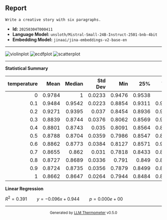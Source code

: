 ## Report

```
Write a creative story with six paragraphs.
```
- **Id:** `20250304T000411`
- **Language Model:** `unsloth/Mistral-Small-24B-Instruct-2501-bnb-4bit`
- **Embedding Model:** `jinaai/jina-embeddings-v2-base-en`

---

![violinplot](../assets/20250304T000411/violinplot.png)
![ecdfplot](../assets/20250304T000411/ecdfplot.png)
![scatterplot](../assets/20250304T000411/scatterplot.png)

---

**Statistical Summary**

|   temperature |   Mean |   Median |   Std Dev |    Min |    25% |    75% |    Max |   Count |
|--------------:|-------:|---------:|----------:|-------:|-------:|-------:|-------:|--------:|
|           0   | 0.9784 |   1      |    0.0233 | 0.9476 | 0.9538 | 1      | 1      |     496 |
|           0.1 | 0.9484 |   0.9542 |    0.0223 | 0.8854 | 0.9311 | 0.9663 | 0.9906 |     496 |
|           0.2 | 0.9271 |   0.9395 |    0.037  | 0.8454 | 0.8936 | 0.9583 | 0.988  |     496 |
|           0.3 | 0.8839 |   0.8744 |    0.0376 | 0.8062 | 0.8569 | 0.9076 | 0.9751 |     496 |
|           0.4 | 0.8801 |   0.8743 |    0.035  | 0.8091 | 0.8564 | 0.8968 | 0.984  |     496 |
|           0.5 | 0.8788 |   0.8704 |    0.0359 | 0.7986 | 0.8547 | 0.8945 | 0.9795 |     496 |
|           0.6 | 0.8862 |   0.8773 |    0.0384 | 0.8127 | 0.8571 | 0.9122 | 0.9775 |     496 |
|           0.7 | 0.8655 |   0.862  |    0.031  | 0.7818 | 0.8433 | 0.8844 | 0.969  |     496 |
|           0.8 | 0.8727 |   0.8689 |    0.0336 | 0.791  | 0.849  | 0.8928 | 0.9756 |     496 |
|           0.9 | 0.8724 |   0.8735 |    0.0356 | 0.7879 | 0.8499 | 0.8966 | 0.9629 |     496 |
|           1   | 0.8662 |   0.8647 |    0.0264 | 0.7944 | 0.8484 | 0.8844 | 0.936  |     496 |

**Linear Regression**

$R^2 = 0.391 \qquad y = -0.096x + 0.944 \qquad p = 0.000e+00$


---

<div align="center">
  <sub>Generated by <a href="https://github.com/S1M0N38/llm-thermometer">LLM Thermometer</a> v0.5.0</sub>
</div>